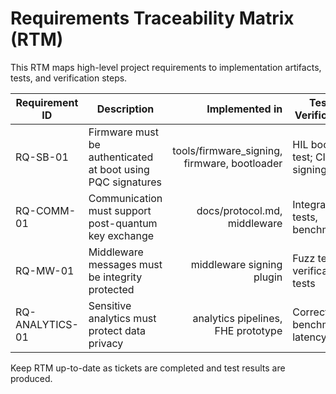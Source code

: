 # Requirements Traceability Matrix (RTM)

This RTM maps high-level project requirements to implementation artifacts, tests, and verification steps.

| Requirement ID | Description | Implemented in | Test / Verification | Status |
|---|---|---:|---|---|
| RQ-SB-01 | Firmware must be authenticated at boot using PQC signatures | tools/firmware_signing, firmware, bootloader | HIL boot test; CI signing job | Planned/Prototype |
| RQ-COMM-01 | Communication must support post-quantum key exchange | docs/protocol.md, middleware | Integration tests, benchmarks | Planned/Prototype |
| RQ-MW-01 | Middleware messages must be integrity protected | middleware signing plugin | Fuzz tests, verification tests | Planned |
| RQ-ANALYTICS-01 | Sensitive analytics must protect data privacy | analytics pipelines, FHE prototype | Correctness benchmarks, latency tests | Planned |

Keep RTM up-to-date as tickets are completed and test results are produced.

